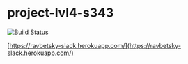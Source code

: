 # project-lvl4-s343

[![Build Status](https://travis-ci.org/ravbetsky/project-lvl4-s343.svg?branch=master)](https://travis-ci.org/ravbetsky/project-lvl4-s343)

[https://ravbetsky-slack.herokuapp.com/](https://ravbetsky-slack.herokuapp.com/)
